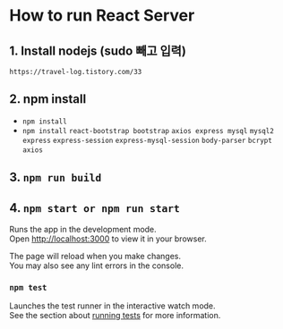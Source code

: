 # How to run React Server

## 1. Install nodejs (sudo 빼고 입력)

`https://travel-log.tistory.com/33`

## 2. npm install
- `npm install`
- `npm install` `react-bootstrap bootstrap`
`axios express mysql`
`mysql2`
`express`
`express-session`
`express-mysql-session`
`body-parser`
`bcrypt`
`axios`

## 3. `npm run build`

## 4. `npm start or npm run start`

Runs the app in the development mode.\
Open [http://localhost:3000](http://localhost:3000) to view it in your browser.

The page will reload when you make changes.\
You may also see any lint errors in the console.

### `npm test`

Launches the test runner in the interactive watch mode.\
See the section about [running tests](https://facebook.github.io/create-react-app/docs/running-tests) for more information.




